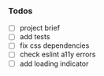 ### Todos
- [ ] project brief
- [ ] add tests
- [ ] fix css dependencies
- [ ] check eslint a11y errors
- [ ] add loading indicator